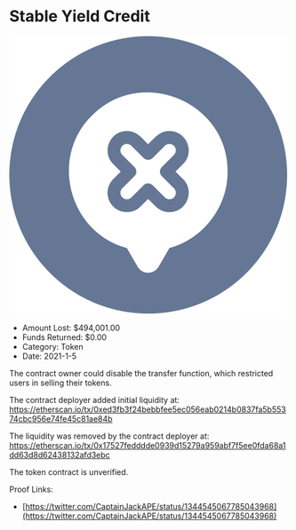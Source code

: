 # Stable Yield Credit
![Stable Yield Credit](/rektimages/Stable-Yield-Credit.png)
- Amount Lost: $494,001.00
- Funds Returned: $0.00
- Category: Token
- Date: 2021-1-5

The contract owner could disable the transfer function, which restricted users in selling their tokens.  
  
The contract deployer added initial liquidity at:  
https://etherscan.io/tx/0xed3fb3f24bebbfee5ec056eab0214b0837fa5b55374cbc956e74fe45c81ae84b  
  
The liquidity was removed by the contract deployer at:  
https://etherscan.io/tx/0x17527fedddde0939d15279a959abf7f5ee0fda68a1dd63d8d62438132afd3ebc  
  
The token contract is unverified.


Proof Links:
- [https://twitter.com/CaptainJackAPE/status/1344545067785043968](https://twitter.com/CaptainJackAPE/status/1344545067785043968)


